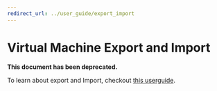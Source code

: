```yaml
---
redirect_url: ../user_guide/export_import
---
```


# Virtual Machine Export and Import 

**This document has been deprecated.**

To learn about export and Import, checkout [this userguide](../user_guide/export_import.md).

